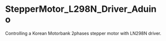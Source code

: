 # StepperMotor_L298N_Driver_Aduino
Controlling a Korean Motorbank 2phases stepper motor with LN298N driver.
